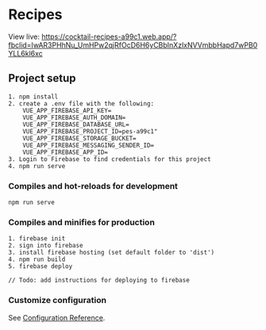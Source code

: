 # Recipes

View live: https://cocktail-recipes-a99c1.web.app/?fbclid=IwAR3PHhNu_UmHPw2qjRfOcD6H6yCBbInXzlxNVVmbbHapd7wPB0YLL6kl6xc

## Project setup
```
1. npm install
2. create a .env file with the following:
    VUE_APP_FIREBASE_API_KEY=
    VUE_APP_FIREBASE_AUTH_DOMAIN=
    VUE_APP_FIREBASE_DATABASE_URL=
    VUE_APP_FIREBASE_PROJECT_ID=pes-a99c1"
    VUE_APP_FIREBASE_STORAGE_BUCKET=
    VUE_APP_FIREBASE_MESSAGING_SENDER_ID=
    VUE_APP_FIREBASE_APP_ID=
3. Login to Firebase to find credentials for this project
4. npm run serve
```

### Compiles and hot-reloads for development
```
npm run serve
```

### Compiles and minifies for production
```
1. firebase init
2. sign into firebase
3. install firebase hosting (set default folder to 'dist')
4. npm run build
5. firebase deploy

// Todo: add instructions for deploying to firebase
```

### Customize configuration
See [Configuration Reference](https://cli.vuejs.org/config/).
